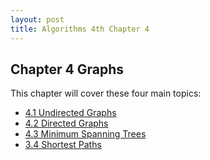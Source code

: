 ```yaml
---
layout: post
title: Algorithms 4th Chapter 4
---
```


Chapter 4 Graphs
----------------------

This chapter will cover these four main topics:

- [4.1 Undirected Graphs](#41-undirected-graphs)
- [4.2 Directed Graphs](#42-directed-graphs)
- [4.3 Minimum Spanning Trees](#43-minimum-spanning-trees)
- [3.4 Shortest Paths](#44-shortest-paths)